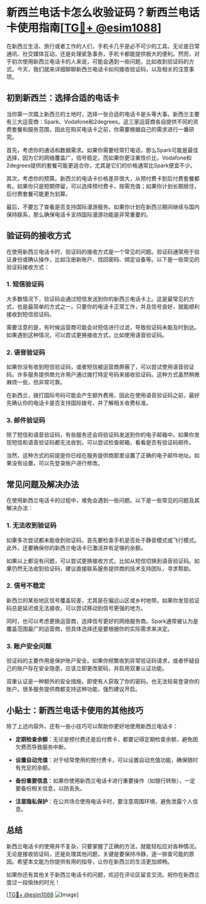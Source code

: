 # 新西兰电话卡怎么收验证码？新西兰电话卡使用指南[[TG💪+ @esim1088](https://t.me/s/esim1088)]

在新西兰生活、旅行或者工作的人们，手机卡几乎是必不可少的工具。无论是日常通讯、社交媒体互动，还是处理紧急事务，手机卡都能提供极大的便利。然而，对于初次使用新西兰电话卡的人来说，可能会遇到一些问题，比如收到验证码的方式。今天，我们就来详细聊聊新西兰电话卡如何接收验证码，以及相关的注意事项。

## 初到新西兰：选择合适的电话卡

当你第一次踏上新西兰的土地时，选择一张合适的电话卡是头等大事。新西兰主要有三大运营商：Spark、Vodafone和2degrees。这三家运营商各自提供不同的资费套餐和服务范围，因此在购买电话卡之前，你需要根据自己的需求进行一番研究。

首先，考虑你的通话和数据需求。如果你需要经常打电话，那么Spark可能是最佳选择，因为它的网络覆盖广，信号稳定。而如果你更注重性价比，Vodafone和2degrees提供的套餐可能更适合你，尤其是它们的价格通常比Spark便宜不少。

其次，考虑你的预算。新西兰的电话卡价格差异很大，从预付费卡到后付费套餐都有。如果你只是短期停留，可以选择预付费卡，按需充值；如果你计划长期居住，后付费套餐可能更为划算。

最后，不要忘了查看是否支持国际漫游服务。如果你计划在新西兰期间继续与国内保持联系，那么确保电话卡支持国际漫游功能是非常重要的。

## 验证码的接收方式

在使用新西兰电话卡时，验证码的接收方式是一个常见的问题。验证码通常用于验证身份或确认操作，比如注册新账户、找回密码、绑定设备等。以下是一些常见的验证码接收方式：

### 1. 短信验证码

大多数情况下，验证码会通过短信发送到你的新西兰电话卡上。这是最常见的方式，也是最简单的方式之一。只要你的电话卡正常工作，并且信号良好，就能顺利接收到短信验证码。

需要注意的是，有时候运营商可能会对短信进行过滤，导致验证码未能及时到达。如果遇到这种情况，可以尝试更换接收方式，比如使用语音验证码。

### 2. 语音验证码

如果你没有收到短信验证码，或者短信被运营商屏蔽了，可以尝试使用语音验证码。许多服务提供商允许用户通过拨打特定号码来接收验证码。这种方式虽然稍微麻烦一些，但非常可靠。

在新西兰，拨打国际号码可能会产生额外费用，因此在使用语音验证码之前，最好先确认你的电话卡是否支持国际拨号，并了解相关收费标准。

### 3. 邮件验证码

除了短信和语音验证码，有些服务还会将验证码发送到你的电子邮箱中。如果你发现短信和语音验证码都无法收到，可以尝试检查邮箱，看看是否有验证码邮件。

当然，这种方式的前提是你已经在服务提供商那里设置了正确的电子邮件地址。如果没有设置，可以先登录账户进行修改。

## 常见问题及解决办法

在使用新西兰电话卡的过程中，难免会遇到一些问题。以下是一些常见的问题及其解决办法：

### 1. 无法收到验证码

如果多次尝试都未能收到验证码，首先要检查手机是否处于静音模式或飞行模式。此外，还要确保你的新西兰电话卡已激活并有足够的余额。

如果以上都没有问题，可以尝试更换接收方式，比如从短信切换到语音验证码。如果仍然无法收到验证码，建议直接联系服务提供商的技术支持团队，寻求帮助。

### 2. 信号不稳定

新西兰的某些地区信号覆盖较差，尤其是在偏远山区或乡村地带。如果你发现验证码总是延迟或无法接收，可以尝试移动到信号更强的地方。

同时，也可以考虑更换运营商，选择信号更好的网络服务商。Spark通常被认为是覆盖范围最广的运营商，但具体选择还是要根据你的实际需求来决定。

### 3. 账户安全问题

验证码的主要作用是保护账户安全。如果你频繁收到异常验证码请求，或者怀疑自己的账户存在安全隐患，应该立即更改密码，并启用双重认证功能。

双重认证是一种额外的安全措施，即使有人获取了你的密码，也无法轻易登录你的账户。很多服务提供商都支持这种功能，强烈建议开启。

## 小贴士：新西兰电话卡使用的其他技巧

除了上述内容外，还有一些小技巧可以帮助你更好地使用新西兰电话卡：

- **定期检查余额**：无论是预付费还是后付费卡，都要记得定期检查余额，避免因欠费而导致服务中断。
  
- **设置自动充值**：对于经常使用的预付费卡，可以设置自动充值功能，确保随时有充足的余额。

- **备份重要信息**：如果你使用新西兰电话卡进行重要操作（如银行转账），一定要备份相关信息，以防丢失。

- **注意隐私保护**：在公共场合使用电话卡时，要注意周围环境，避免泄露个人信息。

## 总结

新西兰电话卡的使用并不复杂，只要掌握了正确的方法，就能轻松应对各种情况。无论是接收验证码，还是处理其他问题，关键是要保持冷静，逐一排查可能的原因。希望本文能为你提供有用的指导，让你在新西兰的生活更加顺畅。

如果你还有其他关于新西兰电话卡的问题，欢迎在评论区留言交流。祝你在新西兰度过一段愉快的时光！

[[TG💪+ @esim1088](https://t.me/s/esim1088) ![Image](https://i.postimg.cc/4NQfJmqS/Snipaste-2025-05-13-00-14-12.png)]